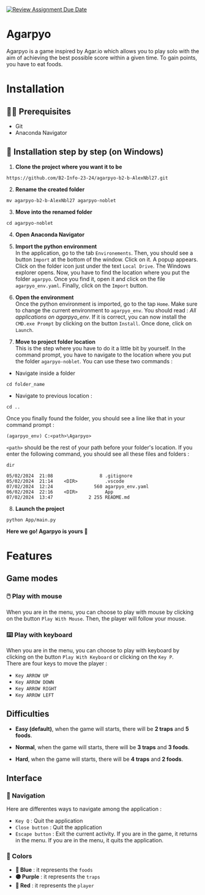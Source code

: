 [![Review Assignment Due Date](https://classroom.github.com/assets/deadline-readme-button-24ddc0f5d75046c5622901739e7c5dd533143b0c8e959d652212380cedb1ea36.svg)](https://classroom.github.com/a/jUSnJpKv)

# Agarpyo
Agarpyo is a game inspired by Agar.io which allows you to play solo with the aim of achieving the best possible score within a given time. To gain points, you have to eat foods.

# Installation

## 👨‍💻 Prerequisites
- Git
- Anaconda Navigator

## 🎯 Installation step by step (on Windows)
1. **Clone the project where you want it to be**
```
https://github.com/B2-Info-23-24/agarpyo-b2-b-AlexNbl27.git
```
2. **Rename the created folder**
```
mv agarpyo-b2-b-AlexNbl27 agarpyo-noblet
```
3. **Move into the renamed folder**
```
cd agarpyo-noblet
```
4. **Open Anaconda Navigator**

5. **Import the python environment**
<br>In the application, go to the tab `Environements`. Then, you should see a button `Import`  at the bottom of the window. Click on it. A popup appears. Click on the folder icon just under the text `Local Drive`. The Windows explorer opens. Now, you have to find the location where you put the folder `agarpyo`. Once you find it, open it and click on the file `agarpyo_env.yaml`. Finally, click on the `Import` button.

6. **Open the environment**
<br> Once the python environment is imported, go to the tap `Home`. Make sure to change the current environment to `agarpyo_env`. You should read : *All applications on agarpyo_env*. If it is correct, you can now install the `CMD.exe Prompt` by clicking on the button `Install`. Once done, click on `Launch`.

7. **Move to project folder location**
<br>This is the step where you have to do it a little bit by yourself. In the command prompt, you have to navigate to the location where you put the folder `agarpyo-noblet`. You can use these two commands :
- Navigate inside a folder
```
cd folder_name
```
- Navigate to previous location :
```
cd ..
```
Once you finally found the folder, you should see a line like that in your command prompt :
```
(agarpyo_env) C:<path>\Agarpyo>
```
`<path>` should be the rest of your path before your folder's location. If you enter the following command, you should see all these files and folders :
```
dir
```
```
05/02/2024  21:08                 8 .gitignore
05/02/2024  21:14    <DIR>          .vscode
07/02/2024  12:24               560 agarpyo_env.yaml
06/02/2024  22:16    <DIR>          App
07/02/2024  13:47             2 255 README.md
```

8. **Launch the project**
```
python App/main.py
```

**Here we go! Agarpyo is yours 🥳**

# Features

## Game modes

### 🖱️ Play with mouse

When you are in the menu, you can choose to play with mouse by clicking on the button `Play With Mouse`. Then, the player will follow your mouse.

### ⌨️ Play with keyboard

When you are in the menu, you can choose to play with keyboard by clicking on the button `Play With Keyboard` or clicking on the `Key P`.
<br> There are four keys to move the player :
- `Key ARROW UP`
- `Key ARROW DOWN`
- `Key ARROW RIGHT`
- `Key ARROW LEFT`

## Difficulties

- **Easy (default)**, when the game will starts, there will be **2 traps** and **5 foods**.

- **Normal**, when the game will starts, there will be **3 traps** and **3 foods**.

- **Hard**, when the game will starts, there will be **4 traps** and **2 foods**.

## Interface

### 🤟 Navigation

Here are differentes ways to navigate among the application :
- `Key Q` : Quit the application
- `Close button` : Quit the application
- `Escape button` : Exit the current activity. If you are in the game, it returns in the menu. If you are in the menu, it quits the application.

### 🎨 Colors

- **🔵 Blue** : it represents the `foods`
- **🟣 Purple** : it represents the `traps`
- **🔴 Red** : it represents the `player`







